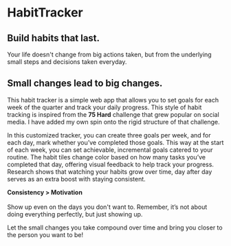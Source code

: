 # HabitTracker

## Build habits that last.

Your life doesn't change from big actions taken, but from the underlying small steps and decisions taken everyday.

## Small changes lead to big changes.

This habit tracker is a simple web app that allows you to set goals for each week of the quarter and track your daily progress. This style of habit tracking is inspired from the **75 Hard** challenge that grew popular on social media. I have added my own spin onto the rigid structure of that challenge.

In this customized tracker, you can create three goals per week, and for each day, mark whether you’ve completed those goals. This way at the start of each week, you can set achievable, incremental goals catered to your routine. The habit tiles change color based on how many tasks you’ve completed that day, offering visual feedback to help track your progress. Research shows that watching your habits grow over time, day after day serves as an extra boost with staying consistent. 

**Consistency > Motivation** <br/> 
<br/>
Show up even on the days you don't want to. Remember, it’s not about doing everything perfectly, but just showing up.

Let the small changes you take compound over time and bring you closer to the person you want to be!
